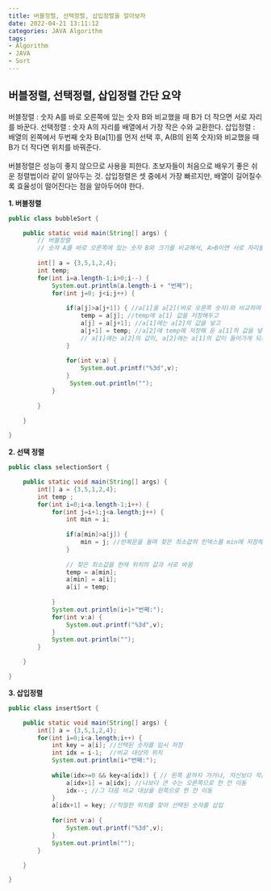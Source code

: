 ```yaml
---
title: 버블정렬, 선택정렬, 삽입정렬을 알아보자     
date: 2022-04-21 13:11:12
categories: JAVA Algorithm 
tags:
- Algorithm
- JAVA
- Sort
---
```



## 버블정렬, 선택정렬, 삽입정렬 간단 요약       
버블정렬 : 숫자 A를 바로 오른쪽에 있는 숫자 B와 비교했을 때 B가 더 작으면 서로 자리를 바꾼다. 
선택정렬 : 숫자 A의 자리를 배열에서 가장 작은 수와 교환한다. 
삽입정렬 : 배열의 왼쪽에서 두번째 숫자 B(a[1])를 먼저 선택 후, A(B의 왼쪽 숫자)와 비교했을 때 B가 더 작다면 위치를 바꿔준다.  
<br /> 
버블정렬은 성능이 좋지 않으므로 사용을 피한다. 초보자들이 처음으로 배우기 좋은 쉬운 정렬법이라 같이 알아두는 것. 삽입정렬은 셋 중에서 가장 빠르지만, 배열이 길어질수록 효율성이 떨어진다는 점을 알아두어야 한다. 


**1. 버블정렬**

```JAVA    
public class bubbleSort {

	public static void main(String[] args) {
		// 버블정렬
		// 숫자 A를 바로 오른쪽에 있는 숫자 B와 크기를 비교해서, A>B이면 서로 자리를 바꾼다. 
		
		int[] a = {3,5,1,2,4};
		int temp; 
		for(int i=a.length-1;i>0;i--) {
			System.out.println(a.length-i + "번째");
			for(int j=0; j<i;j++) {
				
				if(a[j]>a[j+1]) { //a[1]을 a[2](바로 오른쪽 숫자)와 비교하여 크기가 클 경우
					temp = a[j]; //temp에 a[1] 값을 저장해두고 
					a[j] = a[j+1]; //a[1]에는 a[2]의 값을 넣고 
					a[j+1] = temp; //a[2]에 temp에 저장해 둔 a[1]의 값을 넣으면 
					// a[1]에는 a[2]의 값이, a[2]에는 a[1]의 값이 들어가게 되므로 서로 자리가 바뀌는 것. 
				}
				
				for(int v:a) {
					System.out.printf("%3d",v);
				}
				 System.out.println("");
			}
			
		}
		
	}

}
```

**2. 선택 정렬**

```JAVA  
public class selectionSort {

	public static void main(String[] args) {
		int[] a = {3,5,1,2,4};
		int temp ; 
		for(int i=0;i<a.length-1;i++) {
			for(int j=i+1;j<a.length;j++) {
				int min = i;
				
				if(a[min]>a[j]) { 
					min = j; //반복문을 돌며 찾은 최소값의 인덱스를 min에 저장해둔다.  
				}
				
				// 찾은 최소값을 현재 위치의 값과 서로 바꿈 
				temp = a[min];
				a[min] = a[i];
				a[i] = temp;
				
			}
			System.out.println(i+1+"번째:");
			for(int v:a) {
				System.out.printf("%3d",v);
			}
			System.out.println("");
		}

	}

}
```  
  
**3. 삽입정렬**   

```JAVA    
public class insertSort {

	public static void main(String[] args) {
		int[] a = {3,5,1,2,4};
		for(int i=0;i<a.length;i++) {
			int key = a[i]; //선택된 숫자를 임시 저장 
			int idx = i-1; 	//비교 대상의 위치 		
			System.out.println(i+"번째:");
			
			while(idx>=0 && key<a[idx]) { // 왼쪽 끝까지 가거나, 자신보다 작은 수를 만나기 전까지 이동하면서 삽입될 위치를 찾음 
				a[idx+1] = a[idx]; //나보다 큰 수는 오른쪽으로 한 칸 이동
				idx--; //그 다음 비교 대상을 왼쪽으로 한 칸 이동
			}
			a[idx+1] = key; //적절한 위치를 찾아 선택된 숫자를 삽입
			
			for(int v:a) {
				System.out.printf("%3d",v);
			}
			System.out.println("");
		}

	}

}

```  
 
